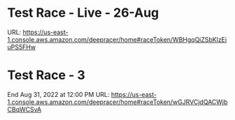 

# Test Race - Live - 26-Aug 
URL: https://us-east-1.console.aws.amazon.com/deepracer/home#raceToken/WBHgqQiZSbKlzEiuPS5FHw


# Test Race - 3 
End Aug 31, 2022 at 12:00 PM
URL: https://us-east-1.console.aws.amazon.com/deepracer/home#raceToken/wGJRVCjdQACWjbCBqWCSvA 
